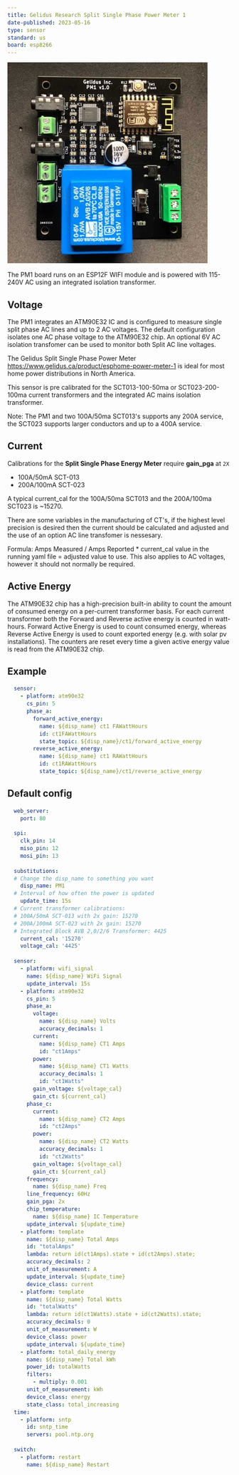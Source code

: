 ```yaml
---
title: Gelidus Research Split Single Phase Power Meter 1
date-published: 2023-05-16
type: sensor
standard: us
board: esp8266
---
```


  ![Product Image](./atm90e32-pm1.jpg "Gelidus Research Split Single Phase Power Meter" )

The PM1 board runs on an ESP12F WIFI module and is powered with 115-240V AC using an integrated isolation transformer.

Voltage
-------

The PM1 integrates an ATM90E32 IC and is configured to measure single split phase AC lines and up to 2 AC voltages. The default configuration isolates one AC phase voltage to the ATM90E32 chip. An optional 6V AC isolation transfomer can be used to monitor both Split AC line voltages.

The Gelidus Split Single Phase Power Meter https://www.gelidus.ca/product/esphome-power-meter-1 is ideal for most home power distributions in North America.

This sensor is pre calibrated for the SCT013-100-50ma or SCT023-200-100ma current transformers and the integrated AC mains isolation transformer.

Note: The PM1 and two 100A/50ma SCT013's supports any 200A service, the SCT023 supports larger conductors and up to a 400A service.

Current
-------

Calibrations for the **Split Single Phase Energy Meter** require **gain_pga** at ``2X``

- 100A/50mA SCT-013
- 200A/100mA SCT-023

A typical current_cal for the 100A/50ma SCT013 and the 200A/100ma SCT023 is ~15270.

There are some variables in the manufacturing of CT's, if the highest level precision is desired then the current should be calculated
and adjusted and the use of an option AC line transfomer is nessesary.

Formula: Amps Measured / Amps Reported * current_cal value in the running yaml file = adjusted value to use.
This also applies to AC voltages, however it should not normally be required.

Active Energy
-------------

The ATM90E32 chip has a high-precision built-in ability to count the amount of consumed energy on a per-current transformer basis.
For each current transformer both the Forward and Reverse active energy is counted in watt-hours.
Forward Active Energy is used to count consumed energy, whereas Reverse Active Energy is used to count exported energy
(e.g. with solar pv installations).
The counters are reset every time a given active energy value is read from the ATM90E32 chip.

Example
-------

```yaml
  sensor:
    - platform: atm90e32
      cs_pin: 5
      phase_a:
        forward_active_energy:
          name: ${disp_name} ct1 FAWattHours
          id: ct1FAWattHours
          state_topic: ${disp_name}/ct1/forward_active_energy
        reverse_active_energy:
          name: ${disp_name} ct1 RAWattHours
          id: ct1RAWattHours
          state_topic: ${disp_name}/ct1/reverse_active_energy
```

Default config
--------------

```yaml
  web_server:
    port: 80

  spi:
    clk_pin: 14
    miso_pin: 12
    mosi_pin: 13

  substitutions:
  # Change the disp_name to something you want
    disp_name: PM1
  # Interval of how often the power is updated
    update_time: 15s
  # Current transformer calibrations:
  # 100A/50mA SCT-013 with 2x gain: 15270
  # 200A/100mA SCT-023 with 2x gain: 15270
  # Integrated Block AVB 2,0/2/6 Transformer: 4425
    current_cal: '15270'
    voltage_cal: '4425'

  sensor:
    - platform: wifi_signal
      name: ${disp_name} WiFi Signal
      update_interval: 15s
    - platform: atm90e32
      cs_pin: 5
      phase_a:
        voltage:
          name: ${disp_name} Volts
          accuracy_decimals: 1
        current:
          name: ${disp_name} CT1 Amps
          id: "ct1Amps"
        power:
          name: ${disp_name} CT1 Watts
          accuracy_decimals: 1
          id: "ct1Watts"
        gain_voltage: ${voltage_cal}
        gain_ct: ${current_cal}
      phase_c:
        current:
          name: ${disp_name} CT2 Amps
          id: "ct2Amps"
        power:
          name: ${disp_name} CT2 Watts
          accuracy_decimals: 1
          id: "ct2Watts"
        gain_voltage: ${voltage_cal}
        gain_ct: ${current_cal}
      frequency:
        name: ${disp_name} Freq
      line_frequency: 60Hz
      gain_pga: 2x
      chip_temperature:
        name: ${disp_name} IC Temperature
      update_interval: ${update_time}
    - platform: template
      name: ${disp_name} Total Amps
      id: "totalAmps"
      lambda: return id(ct1Amps).state + id(ct2Amps).state;
      accuracy_decimals: 2
      unit_of_measurement: A
      update_interval: ${update_time}
      device_class: current
    - platform: template
      name: ${disp_name} Total Watts
      id: "totalWatts"
      lambda: return id(ct1Watts).state + id(ct2Watts).state;
      accuracy_decimals: 0
      unit_of_measurement: W
      device_class: power
      update_interval: ${update_time}
    - platform: total_daily_energy
      name: ${disp_name} Total kWh
      power_id: totalWatts
      filters:
        - multiply: 0.001
      unit_of_measurement: kWh
      device_class: energy
      state_class: total_increasing
  time:
    - platform: sntp
      id: sntp_time
      servers: pool.ntp.org

  switch:
    - platform: restart
      name: ${disp_name} Restart
```

